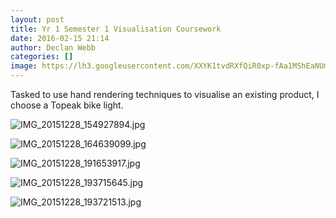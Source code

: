 ```yaml
---
layout: post
title: Yr 1 Semester 1 Visualisation Coursework
date: 2016-02-15 21:14
author: Declan Webb
categories: []
image: https://lh3.googleusercontent.com/XXYK1tvdRXfQiR0xp-fAa1MShEaNUm8RL5Jw5zb6GW3n6eRv3e1QeMAC2SJJnlmjUjn7pNkD8z0rXjNyD8GTEyW2ysjIwtJLKfFq-N2IMHI9aok73c5tgPgsbcO-ymRRwpScTh0PwpgDe5-bdk612nvvHv8xavzaae8TXUTzQU9ErVReeMnZs48GGTYJX9vcZCpWn-iTZfoB6BLN1wNCkfM-FnU-Q5Pi8-ZkbqiD-3fqFiov1y0FqNWDbZyhgsRaBK9mpoInrd8uysKaNIcnxK7UjsekpSsRbwvCkvl2bXU6TrVIAzyV64paghKOupPq-xE_Iq0LqdmQYaX3TQ72z7uTGKmP1QRllTwCuxOcJNLqrJCjMPWWDCEXrsTpT_hQxL4VnOJE7sajQX17YJgLIKFtTLXShdNGryIUBiA-m_eO1b9qm-4HO9bC3OEmw9SAAGzkUuGof0kD9cMnWEjAFCoDlxWy12E1Xg8szO3SrMMpSs8kwgrg4HxaERnyS_NioiZ0LanYe6YVTxDfhfRmEdSN2S5H6qVTdL32Amom0ymUHT8513k4J3bR6FEiY2VNKlJBY_vAtTMR5EKR1EzybjRaLvoFcLYiEPccXE3a6SROkM9F5ZzsFQ=s1000
---
```


Tasked to use hand rendering techniques to visualise an existing product, I choose a Topeak bike light.

![IMG_20151228_154927894.jpg](https://lh3.googleusercontent.com/RsxCTsvVQTxKlC7LLo9csXHhnAsTwsWGkTjAeU9Be4u_wHhVDAbsgj8bYSVtf4U4_1yKSndla-zVN8MfyQPXJPm3IjGpwDHIV9izwnQOUXqx8R_GSiXLRi89GuJ52a9zHbN_OGWwOGwyfMvCJkMbLZEKKgv8B__02pdCHRDnlxRPgJvmDjKpWFPZJlH9SpI5UlcWu6BFzC8Nqw2vTDFf1lo67yzmurgtL18Csaej5xrBe05auFngcqqPhBKVuwJPdkNW_PMGZSRc5D68LKD8FPDiWXpvRZSwPz-lzlwMsewENIjMgEzebwoOYd1rPNv32Kl2AZSgUfDcgNH3tvfODl3eDZhtu9n_qQvX6k4c4eOiA2u4ZWhTIFqjoAV0nA7ItPlA49KcqpEtk_YkSE2BcDRcrumb9qnTY6KEDQMUpIormVB3-3bRot04tCY24WwYm3gsiXO59C3cbzhdfLO4Jg16r0SZnytm41bV9IWn-L3hZsY2GZlMBA6iG813es6J2jXSr6eGfXLvsWFqPxhcF7m3cMuVPPRZXXXLgjOpWY2Xrm_ikFKlnvIuadwoqM5xlxAAG3SVSO6YPh-pofBnMKlZ67mwIxbDw4kxojrD-nOB50kOYkHqwQ=s1000)

![IMG_20151228_164639099.jpg](https://lh3.googleusercontent.com/I7Dg_l1-5w5Oc6hYg19medB5_aTrTMvhmQ0xZQWcP9u8Cku7ry06zTZPu8JJmvovYTRHKzrlAJI0HRJUxQUB1BMzEj1XaKQx9Y4sgZHBudRJTHh2pEnc88B243wTvsOwh-aiAG5-a53nBBzdvQpdhBkWmXIVd-acxXQ8pIQ8ANiT3vi6U4ZYIwnJReYvAgnio7QYYmEhXnnGblueAUsGizqauE74i4f3mLcDuYed1abiSHejK1zI2fSS6vOZjEpQkCsM3khlxud35n7XEW0E3iiqIqj4pSH_ixruf0I28oqZ_Vy7lJbpSmtj5oDnxQGbhQOhYJmqxDnqXMoQwNUFyuEtn3otKCz6obNHNJWcBzbxcK9Ip_dZ9AiCd_SXh42nVKCmZsSoAMdNq9sEz6V7sZNdfFjHBg6H29zE6aECCH3WPrpSg6Ad1loXaa5WeqMYPTXuTYauX7WL4QXLE9lZJVWHxqGVNWGvjb5zLL61nr7OwIYACtSXHgaYWCbOIShoEnamEqrvEZfFvW_r1WM8KiGc_i0QKAWMHKfHUuizVkqOU5k2c2k8PjZoMrPMaN-Y100SSU9ZSjRcxGmD-zcFJs92RCdkvBjhDlch-z1P40-uzsCUy1DYPQ=s1000)

![IMG_20151228_191653917.jpg](https://lh3.googleusercontent.com/M3dP0p0aZX6zMIcNxND4-8PgfSx_hzFWipmcgjjaNIbsEBYiBzJ8DE0hx_SFFCFUS7I3tEBRfumWUEpnjaSANGfwNIJqiqsuPXfWhvbGkMYz8H1UPg8I851AsJ_-0agX5Mi7lSOxwVsPsmCsDfeL_3CAMaj7zQDc3bNxf2jj5IPMy3XrPbmGtVlOaneRfqvdjIf9fsPs9v4e4GPrVHscFu0_t6FIWBbnK7eR45n8_LWmlBFoQEA3jwH5TV1Srl-SG_wF_kUk6Inm7PeuXoUJeYDR2XBuiPBkkSEh0csfCMJEMRxcz0ryyQFt6aCGjY2trcHDr8Kl0kcNQ2qnrKEXIvVDfvASKi3vgEUZTrtYP62sHSLLo9SFWQdAAP5BRAPOLwu-AiA1YO5V6SE4QaKTep9rvSC59cS12IZVziV5ghrId3nbNDkqHrN4UIPoQG9PlcGKTCA1h2N7Q6Fu29FfiJp6QqjA8pcZMLUhzvZvP95JnjDzPfcquphzk6dUIOcnj7Nz3Tym_RsRtDsC5MoK6Hzb9Tm78-D7Z4BZT-2Ace8HAf82AAWNopgg1xvwcE4dPDUl3Rfhsdwpk0YvqCB3NsXPgjKxVTx-G4Zi-t1cLRBAxGHshXSmMA=w1470-h828-no)

![IMG_20151228_193715645.jpg](https://lh3.googleusercontent.com/9t_yKu72TnnHDxiCtIfpSLEL2CvXVQ67cCcmcBXRrBqxdIpzERVrYvLWKWxtW74j71lZPkp6fCFmjq31bxT9JvrLHS1qOEB5Z6-lQLdH3BDcL5cVpsy-3_vTIZ1-7jlZr2yPC6X5fuBBNTkRrzykcs0W5Z34lpQDH-BzmpxjgWFutfa5JBtnaMP_rve2zfE-xgK5nIiH-0-SEbgQKv2WLVuvYte_yfdF0nKvbsoZg6HB5nrKsnACO460kAA5UAOArlLzhiznhvydnBGvCGodXEeWC_Xz3c-_cOamJhwbuMb0Xac4oNf0CZLcBtR7v1vNI5anY-srbtv0jHYV3YScBVZBcEPq1H-NOAmb4R8a7Ci0qhX0ACwPp2C0Ozz112_hhPf5G7XdeCcO1vDceEOqO37-cu3t-tu1cY4nMBETdqpNVw1HrlmvGfeaKTPjsziDdqgWOU_uxhYGvQtVV9w3r8G-DabjeYQugGSBzAAV2UPcpewcU93ZuCf2spjDCnOVj2oysL7Emk-bhmTrIfwEsc8MDjo242DMz4eZVMdA9GCrPv7jfb2RE6dzkhhYen3fVJz2D44UJSvuJLxpZZGnXtWzV13PZYzBrJ8jM6xLCMxZ5hUxA7GhcA=s1000)

![IMG_20151228_193721513.jpg](https://lh3.googleusercontent.com/IipqPcGTuR7I5lQBWbsVOOgm3x7jpkkU7xGcDbTL84CruXk3r8-nsdC4BcLnY8DvXAGn7CEIn0n2H91fXkrqYCYBWhl5bBMZToRCH5G_a-9Cx2EgAFU_kINpXczKCt8fdXyuAAomR_Fu9oipp4O2C8YSHoETEH5axgKdgbS9mvsl1WBCCz-FiEUYqe9XwSNf_kZrDDlBOd4FA6Qsrct1MkcIES3tt4ehUUCtw95ItkoJEzcSjVAIBkZJKViJ0S1YrlYKmVD2y1DAGelpUN31gQMbU0ptcJI6YxWuuaxqfjejmWoKaQC7FknwoNJITX_jcv1TCkYCrSl-TRMTNqrJ-8LFQTWOHHcBPV6WzyDZPdLVRrPgSe8bKgj5yXgnUxN3BYm5f_HgkgF1eUaRvIjOXcLrhxfKcowaAZBJMn16aHjgksFL5sj0JFWi_yw2fYJ38fzYtngssplTT-ZLlJxkrWjd9nFGzd12_zvoPZj4e3Wk2i0xApguNXnxfGkilMloui1-1pB9RyxkCTmpM0H_Cx9x-_kRgLKApYqDhzgHCLfmYNNTK2O2VtCLfyEH5U5TNQ8ThGgIT8WGcwQQIaQPUZx_NfPr8T-ZAJ0j2jKtcxflo54aQWVVxw=s1000)

